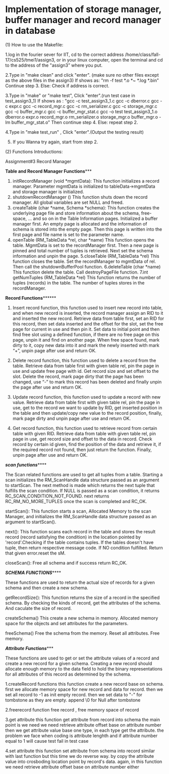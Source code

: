 # Implementation of storage manager, buffer manager and record manager in database

(1) How to use the Makefile:

1.log in the fourier sever for IIT, cd to the correct address /home/class/fall-17/cs525/tmei1/assign3, or in your linux computer, open the terminal and cd to the address of the "assign3” where you put.

2.Type in "make clean" and click "enter". (make sure no other files except as the above files in the assign3)
If shows as:
"rm -f  test *.o *~ *.log *.bin"
Continue step 3.   Else: Check if address is correct.

3.Type in "make" or "make test", Click "enter".(run test case in test_assign3_1)
If shows as :
"gcc  -c test_assign3_1.c
gcc  -c dberror.c
gcc  -c expr.c
gcc  -c  record_mgr.c
gcc  -c rm_serializer.c
gcc  -c storage_mgr.c
gcc -c buffer_mgr.c
gcc  -c buffer_mgr_stat.c
gcc -o test test_assign3_1.o dberror.o expr.o record_mgr.o rm_serializer.o storage_mgr.o buffer_mgr.o -lm buffer_mgr_stat.o"
Then continue step 4. Else: repeat step 2.

4.Type in "make test_run" , Click "enter".(Output the testing result)

5. If you Wanna try again, start from step 2.


(2) Functions Introductions:

Assignment#3 Record Manager

**********Table and Record Manager Functions*************

1. initRecordManager (void *mgmtData):
This function initializes a record manager. Parameter mgmtData is initialized to tableData->mgmtData and storage manager is initialized.
2. shutdownRecordManager ()
This function shuts down the record manager. All global variables are set NULL and freed.
3. createTable (char *name, Schema *schema):
This function creates the underlying page file and store information about the schema, free-space, ... and so on in the Table Information pages. Initialized a buffer manager first. An empty page is allocated and the information of schema is stored into the empty page. Then this page is written into the first page and file name is set to the parameter name.
4. openTable (RM_TableData *rel, char *name)
This function opens the table. MgmtData is set to the recordManager first. Then a new page is pinned and total number of tuples is retrieved. Next set the schema information and unpin the page.
5.closeTable (RM_TableData *rel)
This function closes the table. Set the recordManager to mgmtData of rel. Then call the shutdownBufferPool function.
6.deleteTable (char *name)
This function delete the table. Call destroyPageFile function.
7.int getNumTuples (RM_TableData *rel)
This function returns the number of tuples (records) in the table. The number of tuples stores in the recordManager.

****Record Functions**********

1. Insert record function, this function used to insert new record into table, and when new record is inserted, the record manager assign an RID to it and inserted the new record. Retrieve data from table first, set an RID for this record, then set data inserted and the offset for the slot, set the free page for current in use and then pin it. Set data to initial point and then find free slot using a defined function, if there are no free page on this page, unpin it and find on another page. When free space found, mark dirty to it, copy new data into it and mark the newly inserted with mark “+”, unpin page after use and return OK.

2. Delete record function, this function used to delete a record from the table. Retrieve data from table first with given table rel, pin the page in use and update free page with id. Get record size and set offset to the slot. Delete the record, mark page dirty that the page has been changed, use “-” to mark this record has been deleted and finally unpin the page after use and return OK.

3. Update record function, this function used to update a record with new value. Retrieve data from table first with given table rel, pin the page in use, get to the record we want to update by RID, get inserted position in the table and then update/copy new value to the record position, finally, mark page dirty and unpin page after use and return OK.

4. Get record function, this function used to retrieve record from certain table with given RID. Retrieve data from table with given table rel, pin page in use, get record size and offset to the data in record. Check record by certain id given, find the position of the data and retrieve it, if the required record not found, then just return the function. Finally, unpin page after use and return OK.


*******scan functions***********


The Scan related functions are used to get all tuples from a table. Starting a scan initializes the RM_ScanHandle data structure passed as an argument to startScan. The next method is made which returns the next tuple that fulfills the scan condition. If NULL is passed as a scan condition, it returns RC_SCAN_CONDITION_NOT_FOUND. next returns RC_RM_NO_MORE_TUPLES once the scan is completed and RC_OK.

startScan():
This function starts a scan, Allocated Memory to the scan Manager, and initializes the RM_ScanHandle data structure passed as an argument to startScan().

next():
This function scans each record in the table and stores the result record (record satisfying the condition) in the location pointed by  'record'.Checking if the table contains tuples. If the tables doesn't have tuple, then return respective message code. If NO condition fulfilled. Return that given error.reset the sM.

closeScan(): Free all schema and if success return RC_OK.


*********SCHEMA FUNCTIONS*************


These functions are used to return the actual size of records for a given schema and then create a new schema. 

getRecordSize():
This function returns the size of a record in the specified schema. By checking the kinds of record, get the attributes of the schema. And caculate the size of record.

createSchema()
This create a new schema in memory. Allocated memory space for the objects and set attributes for the parameters.

freeSchema()
Free the schema from the memory. Reset all attributes. Free memory.

*******Attribute Functions**********

These functions are used to get or set the attribute values of a record and create a new record for a given schema. Creating a new record should allocate enough memory to the data field to hold the binary representations for all attributes of this record as determined by the schema.

1.createRecord functions
    this function create a new record base on schema. first we allocate memory space for new record and data for record.
    then we set all record to -1 as init empty record. then we set data to "-" for tombstone as they are empty.
    append \0 for Null after tombstone

    
2.freerecord function
   free record , free memory space of record

3.get attribute 
   this function get attribute from record into schema
   the main point is we need we need retrieve attribute offset base on attribute number
   then we get attribute value base one type, in each type get the attribute. 
   the problem we face when coding is attribute lenghth and if attribute number equal to 1 will cause test fail in test case
   
4.set attribute
   this function set attribute from schema into record
   similar with last function but this time we do reverse way. by copy the attribute value into crosboding location point by record's data.
   again, in this function we need retrieve attribute offset base on attribute number either
